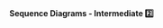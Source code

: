 <div id="title">

#### Sequence Diagrams - Intermediate :two:

</div>

<div id="body">



</div>

<div id="extras">

<include src="exercises.md" />

</div>